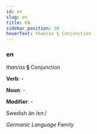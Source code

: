 ```yaml
---
id: en
slug: en
title: EN
sidebar_position: 50
hoverText: than/as § Conjunction
---
```


### en

*than/as* **§** Conjunction

**Verb**: -

**Noun**: -

**Modifier**: -

Swedish än /ɛnː/

*Germanic Language Family*